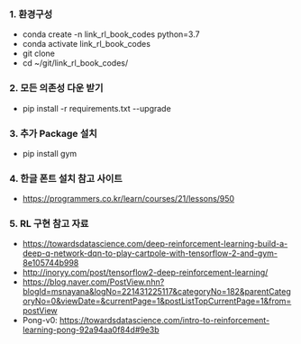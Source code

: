 ### 1. 환경구성
- conda create -n link_rl_book_codes python=3.7
- conda activate link_rl_book_codes
- git clone
- cd ~/git/link_rl_book_codes/

### 2. 모든 의존성 다운 받기

- pip install -r requirements.txt --upgrade

### 3. 추가 Package 설치
- pip install gym

### 4. 한글 폰트 설치 참고 사이트
- https://programmers.co.kr/learn/courses/21/lessons/950

### 5. RL 구현 참고 자료
- https://towardsdatascience.com/deep-reinforcement-learning-build-a-deep-q-network-dqn-to-play-cartpole-with-tensorflow-2-and-gym-8e105744b998
- http://inoryy.com/post/tensorflow2-deep-reinforcement-learning/
- https://blog.naver.com/PostView.nhn?blogId=msnayana&logNo=221431225117&categoryNo=182&parentCategoryNo=0&viewDate=&currentPage=1&postListTopCurrentPage=1&from=postView
- Pong-v0: https://towardsdatascience.com/intro-to-reinforcement-learning-pong-92a94aa0f84d#9e3b
